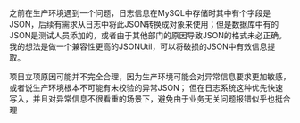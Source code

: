 之前在生产环境遇到一个问题，日志信息在MySQL中存储时其中有个字段是JSON，后续有需求从日志中将此JSON转换成对象来使用；但是数据库中有的JSON是测试人员添加的，或者由于其他部门的原因导致JSON的格式未必正确。我的想法是做一个兼容性更高的JSONUtil，可以将破损的JSON中有效信息提取。

项目立项原因可能并不完全合理，因为生产环境可能会对异常信息要求更加敏感，或者说生产环境根本不可能有未校验的异常JSON；
但在日志系统这种优先快速写入，并且对异常信息不很看重的场景下，避免由于业务无关问题报错似乎也挺合理
